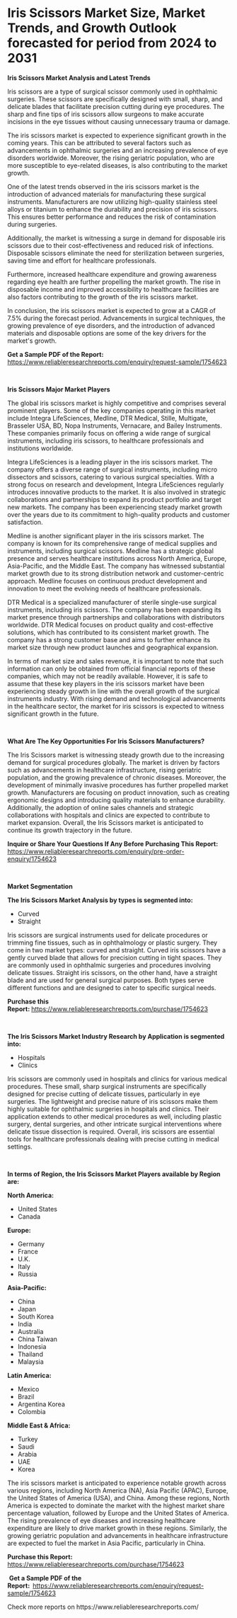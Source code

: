 <p><h1>Iris Scissors Market Size, Market Trends, and Growth Outlook forecasted for period from 2024 to 2031</h1></p><p><strong>Iris Scissors Market Analysis and Latest Trends</strong></p>
<p><p>Iris scissors are a type of surgical scissor commonly used in ophthalmic surgeries. These scissors are specifically designed with small, sharp, and delicate blades that facilitate precision cutting during eye procedures. The sharp and fine tips of iris scissors allow surgeons to make accurate incisions in the eye tissues without causing unnecessary trauma or damage.</p><p>The iris scissors market is expected to experience significant growth in the coming years. This can be attributed to several factors such as advancements in ophthalmic surgeries and an increasing prevalence of eye disorders worldwide. Moreover, the rising geriatric population, who are more susceptible to eye-related diseases, is also contributing to the market growth.</p><p>One of the latest trends observed in the iris scissors market is the introduction of advanced materials for manufacturing these surgical instruments. Manufacturers are now utilizing high-quality stainless steel alloys or titanium to enhance the durability and precision of iris scissors. This ensures better performance and reduces the risk of contamination during surgeries.</p><p>Additionally, the market is witnessing a surge in demand for disposable iris scissors due to their cost-effectiveness and reduced risk of infections. Disposable scissors eliminate the need for sterilization between surgeries, saving time and effort for healthcare professionals.</p><p>Furthermore, increased healthcare expenditure and growing awareness regarding eye health are further propelling the market growth. The rise in disposable income and improved accessibility to healthcare facilities are also factors contributing to the growth of the iris scissors market.</p><p>In conclusion, the iris scissors market is expected to grow at a CAGR of 7.5% during the forecast period. Advancements in surgical techniques, the growing prevalence of eye disorders, and the introduction of advanced materials and disposable options are some of the key drivers for the market's growth.</p></p>
<p><strong>Get a Sample PDF of the Report:&nbsp;</strong> <a href="https://www.reliableresearchreports.com/enquiry/request-sample/1754623">https://www.reliableresearchreports.com/enquiry/request-sample/1754623</a></p>
<p>&nbsp;</p>
<p><strong>Iris Scissors Major Market Players</strong></p>
<p><p>The global iris scissors market is highly competitive and comprises several prominent players. Some of the key companies operating in this market include Integra LifeSciences, Medline, DTR Medical, Stille, Multigate, Brasseler USA, BD, Nopa Instruments, Vernacare, and Bailey Instruments. These companies primarily focus on offering a wide range of surgical instruments, including iris scissors, to healthcare professionals and institutions worldwide.</p><p>Integra LifeSciences is a leading player in the iris scissors market. The company offers a diverse range of surgical instruments, including micro dissectors and scissors, catering to various surgical specialties. With a strong focus on research and development, Integra LifeSciences regularly introduces innovative products to the market. It is also involved in strategic collaborations and partnerships to expand its product portfolio and target new markets. The company has been experiencing steady market growth over the years due to its commitment to high-quality products and customer satisfaction.</p><p>Medline is another significant player in the iris scissors market. The company is known for its comprehensive range of medical supplies and instruments, including surgical scissors. Medline has a strategic global presence and serves healthcare institutions across North America, Europe, Asia-Pacific, and the Middle East. The company has witnessed substantial market growth due to its strong distribution network and customer-centric approach. Medline focuses on continuous product development and innovation to meet the evolving needs of healthcare professionals.</p><p>DTR Medical is a specialized manufacturer of sterile single-use surgical instruments, including iris scissors. The company has been expanding its market presence through partnerships and collaborations with distributors worldwide. DTR Medical focuses on product quality and cost-effective solutions, which has contributed to its consistent market growth. The company has a strong customer base and aims to further enhance its market size through new product launches and geographical expansion.</p><p>In terms of market size and sales revenue, it is important to note that such information can only be obtained from official financial reports of these companies, which may not be readily available. However, it is safe to assume that these key players in the iris scissors market have been experiencing steady growth in line with the overall growth of the surgical instruments industry. With rising demand and technological advancements in the healthcare sector, the market for iris scissors is expected to witness significant growth in the future.</p></p>
<p>&nbsp;</p>
<p><strong>What Are The Key Opportunities For Iris Scissors Manufacturers?</strong></p>
<p><p>The Iris Scissors market is witnessing steady growth due to the increasing demand for surgical procedures globally. The market is driven by factors such as advancements in healthcare infrastructure, rising geriatric population, and the growing prevalence of chronic diseases. Moreover, the development of minimally invasive procedures has further propelled market growth. Manufacturers are focusing on product innovation, such as creating ergonomic designs and introducing quality materials to enhance durability. Additionally, the adoption of online sales channels and strategic collaborations with hospitals and clinics are expected to contribute to market expansion. Overall, the Iris Scissors market is anticipated to continue its growth trajectory in the future.</p></p>
<p><strong>Inquire or Share Your Questions If Any Before Purchasing This Report:</strong> <a href="https://www.reliableresearchreports.com/enquiry/pre-order-enquiry/1754623">https://www.reliableresearchreports.com/enquiry/pre-order-enquiry/1754623</a></p>
<p>&nbsp;</p>
<p><strong>Market Segmentation</strong></p>
<p><strong>The Iris Scissors Market Analysis by types is segmented into:</strong></p>
<p><ul><li>Curved</li><li>Straight</li></ul></p>
<p><p>Iris scissors are surgical instruments used for delicate procedures or trimming fine tissues, such as in ophthalmology or plastic surgery. They come in two market types: curved and straight. Curved iris scissors have a gently curved blade that allows for precision cutting in tight spaces. They are commonly used in ophthalmic surgeries and procedures involving delicate tissues. Straight iris scissors, on the other hand, have a straight blade and are used for general surgical purposes. Both types serve different functions and are designed to cater to specific surgical needs.</p></p>
<p><strong>Purchase this Report:&nbsp;</strong><a href="https://www.reliableresearchreports.com/purchase/1754623">https://www.reliableresearchreports.com/purchase/1754623</a></p>
<p>&nbsp;</p>
<p><strong>The Iris Scissors Market Industry Research by Application is segmented into:</strong></p>
<p><ul><li>Hospitals</li><li>Clinics</li></ul></p>
<p><p>Iris scissors are commonly used in hospitals and clinics for various medical procedures. These small, sharp surgical instruments are specifically designed for precise cutting of delicate tissues, particularly in eye surgeries. The lightweight and precise nature of iris scissors make them highly suitable for ophthalmic surgeries in hospitals and clinics. Their application extends to other medical procedures as well, including plastic surgery, dental surgeries, and other intricate surgical interventions where delicate tissue dissection is required. Overall, iris scissors are essential tools for healthcare professionals dealing with precise cutting in medical settings.</p></p>
<p>&nbsp;</p>
<p><strong>In terms of Region, the Iris Scissors Market Players available by Region are:</strong></p>
<p>
    <p> <strong> North America: </strong>
        <ul>
            <li>United States</li>
            <li>Canada</li>
        </ul>
        </p> 
    <p> <strong> Europe: </strong>
        <ul>
            <li>Germany</li>
            <li>France</li>
            <li>U.K.</li>
            <li>Italy</li>
            <li>Russia</li>
        </ul>
        </p> 
    <p> <strong> Asia-Pacific: </strong>
        <ul>
            <li>China</li>
            <li>Japan</li>
            <li>South Korea</li>
            <li>India</li>
            <li>Australia</li>
            <li>China Taiwan</li>
            <li>Indonesia</li>
            <li>Thailand</li>
            <li>Malaysia</li>
        </ul>
        </p> 
    <p> <strong> Latin America: </strong>
        <ul>
            <li>Mexico</li>
            <li>Brazil</li>
            <li>Argentina Korea</li>
            <li>Colombia</li>
        </ul>
        </p> 
    <p> <strong> Middle East & Africa: </strong>
        <ul>
            <li>Turkey</li>
            <li>Saudi</li>
            <li>Arabia</li>
            <li>UAE</li>
            <li>Korea</li>
        </ul>
    </p>
    </p>
<p><p>The iris scissors market is anticipated to experience notable growth across various regions, including North America (NA), Asia Pacific (APAC), Europe, the United States of America (USA), and China. Among these regions, North America is expected to dominate the market with the highest market share percentage valuation, followed by Europe and the United States of America. The rising prevalence of eye diseases and increasing healthcare expenditure are likely to drive market growth in these regions. Similarly, the growing geriatric population and advancements in healthcare infrastructure are expected to fuel the market in Asia Pacific, particularly in China.</p></p>
<p><strong>Purchase this Report: </strong><a href="https://www.reliableresearchreports.com/purchase/1754623">https://www.reliableresearchreports.com/purchase/1754623</a></p>
<p>&nbsp;<strong>Get a Sample PDF of the Report:&nbsp;&nbsp;</strong><a href="https://www.reliableresearchreports.com/enquiry/request-sample/1754623">https://www.reliableresearchreports.com/enquiry/request-sample/1754623</a></p>
<p><strong></strong></p>
<p>Check more reports on https://www.reliableresearchreports.com/</p>